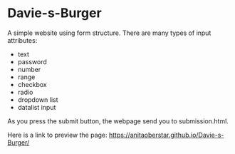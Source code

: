 # Davie-s-Burger

A simple website using form structure. 
There are many types of input attributes:
- text
- password
- number
- range
- checkbox
- radio
- dropdown list
- datalist input

As you press the submit button, the webpage send you to submission.html. 

Here is a link to preview the page: https://anitaoberstar.github.io/Davie-s-Burger/
